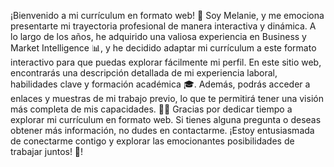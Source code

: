 ¡Bienvenido a mi currículum en formato web! 👋 Soy Melanie, y me emociona presentarte mi trayectoria profesional de manera interactiva y dinámica. A lo largo de los años, he adquirido una valiosa experiencia en Business y Market Intelligence 📊, y he decidido adaptar mi currículum a este formato interactivo para que puedas explorar fácilmente mi perfil.
En este sitio web, encontrarás una descripción detallada de mi experiencia laboral, habilidades clave y formación académica 🎓. Además, podrás acceder a enlaces y muestras de mi trabajo previo, lo que te permitirá tener una visión más completa de mis capacidades. 💼💡
Gracias por dedicar tiempo a explorar mi currículum en formato web. Si tienes alguna pregunta o deseas obtener más información, no dudes en contactarme. ¡Estoy entusiasmada de conectarme contigo y explorar las emocionantes posibilidades de trabajar juntos! 🤝!
